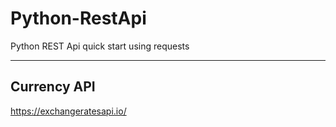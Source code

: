 # Python-RestApi
Python REST Api quick start using requests 

---------------------------------------------------

## Currency API
https://exchangeratesapi.io/
